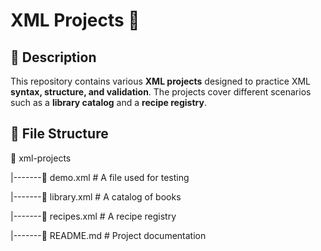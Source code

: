 # XML Projects 📂

## 📌 Description
This repository contains various **XML projects** designed to practice XML **syntax, structure, and validation**. The projects cover different scenarios such as a **library catalog** and a **recipe registry**.

## 📂 File Structure
📂 xml-projects

|-------🧪 demo.xml # A file used for testing

|-------📂 library.xml # A catalog of books

|-------📂 recipes.xml  # A recipe registry

|-------📂 README.md   # Project documentation
